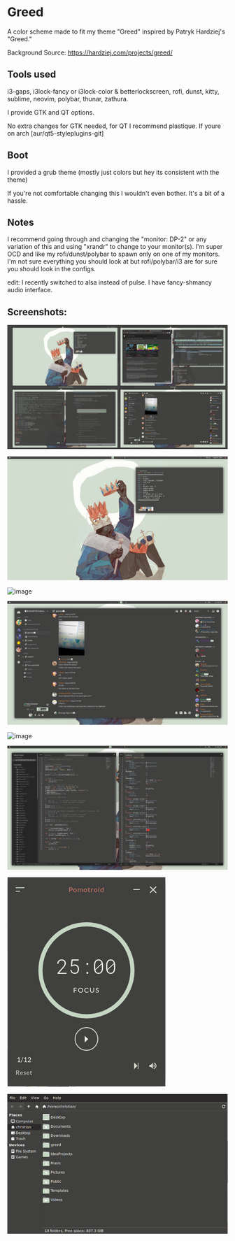 Greed
===========================

A color scheme made to fit my theme "Greed" inspired by Patryk Hardziej's "Greed."

Background Source: https://hardziej.com/projects/greed/

## Tools used
i3-gaps, i3lock-fancy or i3lock-color & betterlockscreen, rofi, dunst, kitty, sublime, neovim, polybar, thunar, zathura.

I provide GTK and QT options.

No extra changes for GTK needed, for QT I recommend plastique. If youre on arch [aur/qt5-styleplugins-git]

## Boot
I provided a grub theme (mostly just colors but hey its consistent with the theme)

If you're not comfortable changing this I wouldn't even bother. It's a bit of a hassle.

## Notes
I recommend going through and changing the "monitor: DP-2" or any variation of this and using "xrandr" to change to your monitor(s).
I'm super OCD and like my rofi/dunst/polybar to spawn only on one of my monitors. I'm not sure everything you should look at but rofi/polybar/i3 are for sure you should look in the configs.

edit: I recently switched to alsa instead of pulse. I have fancy-shmancy audio interface. 

## Screenshots: 

![image](screenshots/reddit-screens/reddit-screen.png)

![image](screenshots/window-screens/background-with-neofetch.png)

![image](https://github.com/LetsHaveKiddos/dots-greed/blob/master/screenshots/window-screens/chromium%20ranger%20htop%20neoetch.png)

![image](screenshots/window-screens/discord.png)

![image](https://github.com/LetsHaveKiddos/dots-greed/blob/master/screenshots/window-screens/neovim%20zathura.png)

![image](screenshots/window-screens/sublime.png)

![image](screenshots/window-screens/pomotroid.png)

![image](screenshots/window-screens/thunar.png)
